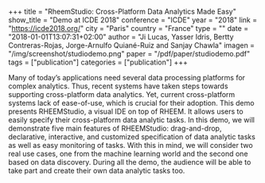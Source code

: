 +++
title = "RheemStudio: Cross-Platform Data Analytics Made Easy"
show_title = "Demo at ICDE 2018"
conference = "ICDE"
year = "2018"
link = "https://icde2018.org/"
city = "Paris"
country =  "France"
type = ""
date = "2018-01-01T13:07:31+02:00"
author = "Ji Lucas, Yasser Idris, Bertty Contreras-Rojas, Jorge-Arnulfo Quiané-Ruiz and Sanjay Chawla"
imagen = "/img/screenshot/studiodemo.png"
paper = "/pdf/paper/studiodemo.pdf"
tags = ["publication"]
categories = ["publication"]
+++

Many of today’s applications need several data processing platforms for complex analytics. Thus, recent systems have taken steps towards supporting cross-platform data analytics. Yet, current cross-platform systems lack of ease-of-use, which is crucial for their adoption. This demo presents RHEEMStudio, a visual IDE on top of RHEEM. It allows users to easily specify their cross-platform data analytic tasks. In this demo, we will demonstrate five main features of RHEEMStudio: drag-and-drop, declarative, interactive, and customized specification of data analytic tasks as well as easy monitoring of tasks. With this in mind, we will consider two real use cases, one from the machine learning world and the second one based on data discovery. During all the demo, the audience will be able to take part and create their own data analytic tasks too.
